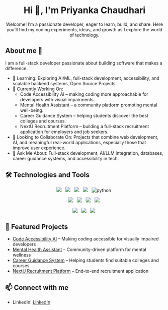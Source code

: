 <div align="center">
<h1>Hi 👋, I'm Priyanka Chaudhari</h1>
<p>Welcome! I’m a passionate developer, eager to learn, build, and share. Here you’ll find my coding experiments, ideas, and growth as I explore the world of technology.</p>
</div>

<!---</div>
<div align="center">
<img src="https://img.shields.io/badge/javascript-%23323330.svg?style=for-the-badge&logo=javascript&logoColor=%23F7DF1E" alt="javascript">&nbsp;
<img src="https://img.shields.io/badge/python-3670A0?style=for-the-badge&logo=python&logoColor=ffdd54" alt="python">&nbsp;
<img src="https://img.shields.io/badge/html5-%23E34F26.svg?style=for-the-badge&logo=html5&logoColor=white" alt="html5">&nbsp;
<img src="https://img.shields.io/badge/css3-%231572B6.svg?style=for-the-badge&logo=css3&logoColor=white" alt="css3">&nbsp;
<img src="https://img.shields.io/badge/Frontend-React-blue?logo=react&logoColor=white" alt="React">&nbsp;
<img src="https://img.shields.io/badge/Backend-Node.js-green?logo=node.js&logoColor=white" alt="Node.js">&nbsp;
<img src="https://img.shields.io/badge/express.js-%23404d59.svg?style=for-the-badge&logo=express&logoColor=%2361DAFB" alt="express.js">&nbsp;
<img src="https://img.shields.io/badge/Django-092E20?logo=django&logoColor=white" alt="Django">&nbsp;
<img src="https://img.shields.io/badge/Java-007396?logo=java&logoColor=white" alt="Java">&nbsp;
<img src="https://img.shields.io/badge/SQL-003B57?logo=mysql&logoColor=white" alt="SQL">&nbsp;
<img src="https://img.shields.io/badge/postgres-%23316192.svg?style=for-the-badge&logo=postgresql&logoColor=white" alt="PostgreSQL">&nbsp;
<img src="https://img.shields.io/badge/MongoDB-%234ea94b.svg?style=for-the-badge&logo=mongodb&logoColor=white" alt="MongoDB">
</div>--->

## About me 🌟

I am a full-stack developer passionate about building software that makes a difference.
- 🌱 Learning: Exploring AI/ML, full-stack development, accessibility, and scalable backend systems, Open Source Projects
- 🔭 Currently Working On:
  - Code Accessibility AI – making coding more approachable for developers with visual impairments.
  - Mental Health Assistant – a community platform promoting mental well-being.
  - Career Guidance System – helping students discover the best colleges and courses.
  - NextU Recruitment Platform – building a full-stack recruitment application for employers and job seekers.
- 👯 Looking to Collaborate On: Projects that combine web development, AI, and meaningful real-world applications, especially those that improve user experience.
- 💬 Ask Me About: Full-stack development, AI/LLM integration, databases, career guidance systems, and accessibility in tech.

## 🛠️ Technologies and Tools

<div align="center">
  <!-- Frontend -->
  
  <img src="https://img.shields.io/badge/HTML5-E34F26?logo=html5&logoColor=white">&nbsp;&nbsp;
  <img src="https://img.shields.io/badge/CSS3-1572B6?logo=css3&logoColor=white">&nbsp;&nbsp;
  <img src="https://img.shields.io/badge/JavaScript-F7DF1E?logo=javascript&logoColor=black">&nbsp;&nbsp;
  <img src="https://img.shields.io/badge/Frontend-React-blue?logo=react&logoColor=white">&nbsp;&nbsp;
  <img src="https://img.shields.io/badge/python-3670A0?logo=python&logoColor=ffdd54" alt="python">&nbsp;<br/>
  <!-- Backend -->
  <img src="https://img.shields.io/badge/Backend-Node.js-green?logo=node.js&logoColor=white">&nbsp;&nbsp;
  <img src="https://img.shields.io/badge/Express.js-black?logo=express&logoColor=white">&nbsp;&nbsp;
  <img src="https://img.shields.io/badge/Django-092E20?logo=django&logoColor=white">&nbsp;&nbsp;
  <img src="https://img.shields.io/badge/Java-007396?logo=java&logoColor=white">&nbsp;<br/>
  <!-- Database -->
  <img src="https://img.shields.io/badge/MySQL-003B57?logo=mysql&logoColor=white">&nbsp;&nbsp;
  <img src="https://img.shields.io/badge/PostgreSQL-316192?logo=postgresql&logoColor=white">&nbsp;&nbsp;
  <img src="https://img.shields.io/badge/MongoDB-4EA94B?logo=mongodb&logoColor=white">&nbsp;
</div>

## 🚀 Featured Projects

- [Code Accessibility AI](https://github.com/Priyanka-chaudhari26/CodeAccessibilityAI) – Making coding accessible for visually impaired developers
- [Mental Health Assistant](https://github.com/Priyanka-chaudhari26/mental-health-assistance) – Community-driven platform for mental wellness
- [Career Guidance System](https://github.com/Priyanka-chaudhari26/CareerGuidance) – Helping students find suitable colleges and courses
- [NextU Recruitment Platform](https://github.com/Priyanka-chaudhari26/nextu) – End-to-end recruitment application


<!--<div>
  <h2>GitHub Stats</h2>
  <img src="https://github-readme-stats.vercel.app/api?username=Priyanka-chaudhari26&show_icons=true&theme=radical" alt="GitHub Stats"/>
</div>-->
<!-- <div>
  <h2>🏆 Top Languages</h2>
  <img src="https://github-readme-stats.vercel.app/api/top-langs/?username=Priyanka-chaudhari26&langs_count=6&hide=Shell&layout=compact&theme=radical" alt="Top Languages"/>
</div> -->

## 📫 Connect with me

- LinkedIn: [LinkedIn](https://www.linkedin.com/in/priyanka-chaudhari-95ba94212/)



<!--
**Priyanka-chaudhari26/Priyanka-chaudhari26** is a ✨ _special_ ✨ repository because its `README.md` (this file) appears on your GitHub profile.

Here are some ideas to get you started:

- 🔭 I’m currently working on ...
- 🌱 I’m currently learning ...
- 👯 I’m looking to collaborate on ...
- 🤔 I’m looking for help with ...
- 💬 Ask me about ...
- 📫 How to reach me: ...
- 😄 Pronouns: ...
- ⚡ Fun fact: ...
-->
